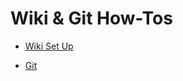 # Wiki & Git How-Tos

* [Wiki Set Up](wiki&githow-tos/wiki-set-up/wiki-set-up.md)

* [Git](wiki&githow-tos/git/git.md)

